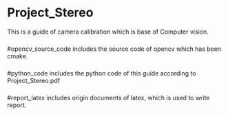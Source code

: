 # Project_Stereo
This is a guide of camera calibration which is base of Computer vision.
###
#opencv_source_code  includes the source code of opencv which has been cmake.
###
#python_code includes the python code of this guide according to Project_Stereo.pdf
###
#report_latex includes origin documents of latex, which is used to write report.

